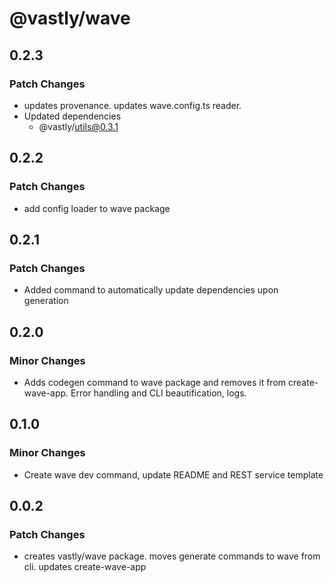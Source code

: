 # @vastly/wave

## 0.2.3

### Patch Changes

- updates provenance. updates wave.config.ts reader.
- Updated dependencies
  - @vastly/utils@0.3.1

## 0.2.2

### Patch Changes

- add config loader to wave package

## 0.2.1

### Patch Changes

- Added command to automatically update dependencies upon generation

## 0.2.0

### Minor Changes

- Adds codegen command to wave package and removes it from create-wave-app. Error handling and CLI
  beautification, logs.

## 0.1.0

### Minor Changes

- Create wave dev command, update README and REST service template

## 0.0.2

### Patch Changes

- creates vastly/wave package. moves generate commands to wave from cli. updates create-wave-app
